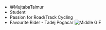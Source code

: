 -  @MujtabaTaimur
-  Student 
- Passion for Road/Track Cycling
-  Favourite Rider  -  Tadej Pogacar
 ![Middle GIF](https://media.giphy.com/media/OgzmYLIeQfyMsHgVIm/giphy.gif)  
<!---
MujtabaTaimur/MujtabaTaimur is a ✨ special ✨ repository because its `README.md` (this file) appears on your GitHub profile.
You can click the Preview link to take a look at your changes.
--->
